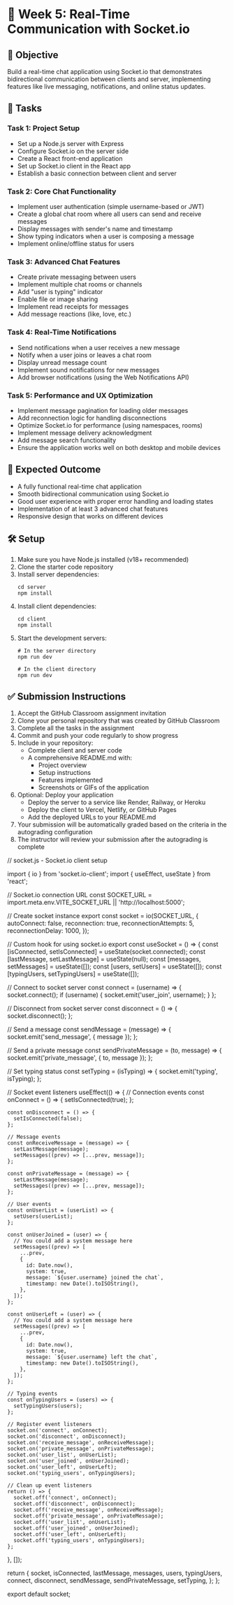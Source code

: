 # 🔄 Week 5: Real-Time Communication with Socket.io

## 🚀 Objective
Build a real-time chat application using Socket.io that demonstrates bidirectional communication between clients and server, implementing features like live messaging, notifications, and online status updates.

## 📂 Tasks

### Task 1: Project Setup
- Set up a Node.js server with Express
- Configure Socket.io on the server side
- Create a React front-end application
- Set up Socket.io client in the React app
- Establish a basic connection between client and server

### Task 2: Core Chat Functionality
- Implement user authentication (simple username-based or JWT)
- Create a global chat room where all users can send and receive messages
- Display messages with sender's name and timestamp
- Show typing indicators when a user is composing a message
- Implement online/offline status for users

### Task 3: Advanced Chat Features
- Create private messaging between users
- Implement multiple chat rooms or channels
- Add "user is typing" indicator
- Enable file or image sharing
- Implement read receipts for messages
- Add message reactions (like, love, etc.)

### Task 4: Real-Time Notifications
- Send notifications when a user receives a new message
- Notify when a user joins or leaves a chat room
- Display unread message count
- Implement sound notifications for new messages
- Add browser notifications (using the Web Notifications API)

### Task 5: Performance and UX Optimization
- Implement message pagination for loading older messages
- Add reconnection logic for handling disconnections
- Optimize Socket.io for performance (using namespaces, rooms)
- Implement message delivery acknowledgment
- Add message search functionality
- Ensure the application works well on both desktop and mobile devices

## 🧪 Expected Outcome
- A fully functional real-time chat application
- Smooth bidirectional communication using Socket.io
- Good user experience with proper error handling and loading states
- Implementation of at least 3 advanced chat features
- Responsive design that works on different devices

## 🛠️ Setup
1. Make sure you have Node.js installed (v18+ recommended)
2. Clone the starter code repository
3. Install server dependencies:
   ```
   cd server
   npm install
   ```
4. Install client dependencies:
   ```
   cd client
   npm install
   ```
5. Start the development servers:
   ```
   # In the server directory
   npm run dev
   
   # In the client directory
   npm run dev
   ```

## ✅ Submission Instructions
1. Accept the GitHub Classroom assignment invitation
2. Clone your personal repository that was created by GitHub Classroom
3. Complete all the tasks in the assignment
4. Commit and push your code regularly to show progress
5. Include in your repository:
   - Complete client and server code
   - A comprehensive README.md with:
     - Project overview
     - Setup instructions
     - Features implemented
     - Screenshots or GIFs of the application
6. Optional: Deploy your application
   - Deploy the server to a service like Render, Railway, or Heroku
   - Deploy the client to Vercel, Netlify, or GitHub Pages
   - Add the deployed URLs to your README.md
7. Your submission will be automatically graded based on the criteria in the autograding configuration
8. The instructor will review your submission after the autograding is complete 







// socket.js - Socket.io client setup

import { io } from 'socket.io-client';
import { useEffect, useState } from 'react';

// Socket.io connection URL
const SOCKET_URL = import.meta.env.VITE_SOCKET_URL || 'http://localhost:5000';

// Create socket instance
export const socket = io(SOCKET_URL, {
  autoConnect: false,
  reconnection: true,
  reconnectionAttempts: 5,
  reconnectionDelay: 1000,
});

// Custom hook for using socket.io
export const useSocket = () => {
  const [isConnected, setIsConnected] = useState(socket.connected);
  const [lastMessage, setLastMessage] = useState(null);
  const [messages, setMessages] = useState([]);
  const [users, setUsers] = useState([]);
  const [typingUsers, setTypingUsers] = useState([]);

  // Connect to socket server
  const connect = (username) => {
    socket.connect();
    if (username) {
      socket.emit('user_join', username);
    }
  };

  // Disconnect from socket server
  const disconnect = () => {
    socket.disconnect();
  };

  // Send a message
  const sendMessage = (message) => {
    socket.emit('send_message', { message });
  };

  // Send a private message
  const sendPrivateMessage = (to, message) => {
    socket.emit('private_message', { to, message });
  };

  // Set typing status
  const setTyping = (isTyping) => {
    socket.emit('typing', isTyping);
  };

  // Socket event listeners
  useEffect(() => {
    // Connection events
    const onConnect = () => {
      setIsConnected(true);
    };

    const onDisconnect = () => {
      setIsConnected(false);
    };

    // Message events
    const onReceiveMessage = (message) => {
      setLastMessage(message);
      setMessages((prev) => [...prev, message]);
    };

    const onPrivateMessage = (message) => {
      setLastMessage(message);
      setMessages((prev) => [...prev, message]);
    };

    // User events
    const onUserList = (userList) => {
      setUsers(userList);
    };

    const onUserJoined = (user) => {
      // You could add a system message here
      setMessages((prev) => [
        ...prev,
        {
          id: Date.now(),
          system: true,
          message: `${user.username} joined the chat`,
          timestamp: new Date().toISOString(),
        },
      ]);
    };

    const onUserLeft = (user) => {
      // You could add a system message here
      setMessages((prev) => [
        ...prev,
        {
          id: Date.now(),
          system: true,
          message: `${user.username} left the chat`,
          timestamp: new Date().toISOString(),
        },
      ]);
    };

    // Typing events
    const onTypingUsers = (users) => {
      setTypingUsers(users);
    };

    // Register event listeners
    socket.on('connect', onConnect);
    socket.on('disconnect', onDisconnect);
    socket.on('receive_message', onReceiveMessage);
    socket.on('private_message', onPrivateMessage);
    socket.on('user_list', onUserList);
    socket.on('user_joined', onUserJoined);
    socket.on('user_left', onUserLeft);
    socket.on('typing_users', onTypingUsers);

    // Clean up event listeners
    return () => {
      socket.off('connect', onConnect);
      socket.off('disconnect', onDisconnect);
      socket.off('receive_message', onReceiveMessage);
      socket.off('private_message', onPrivateMessage);
      socket.off('user_list', onUserList);
      socket.off('user_joined', onUserJoined);
      socket.off('user_left', onUserLeft);
      socket.off('typing_users', onTypingUsers);
    };
  }, []);

  return {
    socket,
    isConnected,
    lastMessage,
    messages,
    users,
    typingUsers,
    connect,
    disconnect,
    sendMessage,
    sendPrivateMessage,
    setTyping,
  };
};

export default socket; 